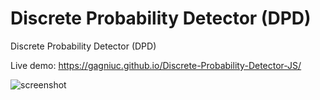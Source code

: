 # Discrete Probability Detector (DPD)
Discrete Probability Detector (DPD)

Live demo: https://gagniuc.github.io/Discrete-Probability-Detector-JS/

![screenshot](https://github.com/Gagniuc/Discrete-Probability-Detector-DPD-/blob/main/%5BG%5D%20Discrete%20Probability%20Detector.png)
